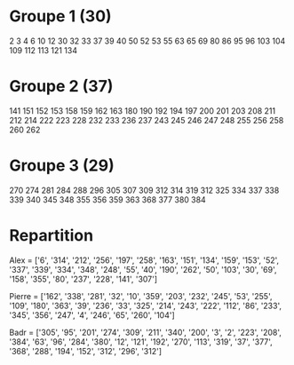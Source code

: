 # Groupe 1 (30)
2 3 4 6 10 12 30 32 33 37 39 40 50 52 53 55 63 65 69 80 86 95 96 103 104 109 112 113 121 134

# Groupe 2 (37)
141 151 152 153 158 159 162 163 180 190 192 194 197 200 201 203 208 211 212 214 222 223 228 232 233 236 237 243 245 246 247 248 255 256 258 260 262

# Groupe 3 (29)
 270 274 281 284 288 296 305 307 309 312 314 319 312 325 334 337 338 339 340 345 348 355 356 359 363 368 377 380 384 
 
 
# Repartition
 
 Alex = ['6', '314', '212', '256', '197', '258', '163', '151', '134', '159', '153', '52', '337', '339', '334', '348', '248', '55', '40', '190', '262', '50', '103', '30', '69', '158', '355', '80', '237', '228', '141', '307']
 
 Pierre = ['162', '338', '281', '32', '10', '359', '203', '232', '245', '53', '255', '109', '180', '363', '39', '236', '33', '325', '214', '243', '222', '112', '86', '233', '345', '356', '247', '4', '246', '65', '260', '104']
 
 Badr = ['305', '95', '201', '274', '309', '211', '340', '200', '3', '2', '223', '208', '384', '63', '96', '284', '380', '12', '121', '192', '270', '113', '319', '37', '377', '368', '288', '194', '152', '312', '296', '312']
